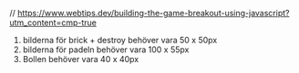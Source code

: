 // https://www.webtips.dev/building-the-game-breakout-using-javascript?utm_content=cmp-true

1. bilderna för brick + destroy behöver vara 50 x 50px
2. bilderna för padeln behöver vara 100 x 55px
3. Bollen behöver vara 40 x 40px